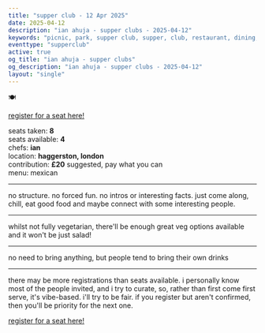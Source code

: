 ```yaml
---
title: "supper club - 12 Apr 2025"
date: 2025-04-12
description: "ian ahuja - supper clubs - 2025-04-12"
keywords: "picnic, park, supper club, supper, club, restaurant, dining, london, connection, ian ahuja, food, eat, friends"
eventtype: "supperclub"
active: true
og_title: "ian ahuja - supper clubs"
og_description: "ian ahuja - supper clubs - 2025-04-12"
layout: "single"
---
```


🍽️

[register for a seat here!](https://partiful.com/e/OXvZQpc5Ukmy0hMNWoCw)  

seats taken: **8**  
seats available: **4**  
chefs: **ian**  
location: **haggerston, london**  
contribution: **£20** suggested, pay what you can  
menu: mexican  

---

no structure. no forced fun. no intros or interesting facts. just come along, chill, eat good food and maybe connect with some interesting people.

---

whilst not fully vegetarian, there'll be enough great veg options available and it won't be just salad!

---

no need to bring anything, but people tend to bring their own drinks

---

there may be more registrations than seats available. i personally know most of the people invited, and i try to curate, so, rather than first come first serve, it's vibe-based. i'll try to be fair. if you register but aren't confirmed, then you'll be priority for the next one.

[register for a seat here!](https://partiful.com/e/OXvZQpc5Ukmy0hMNWoCw)
